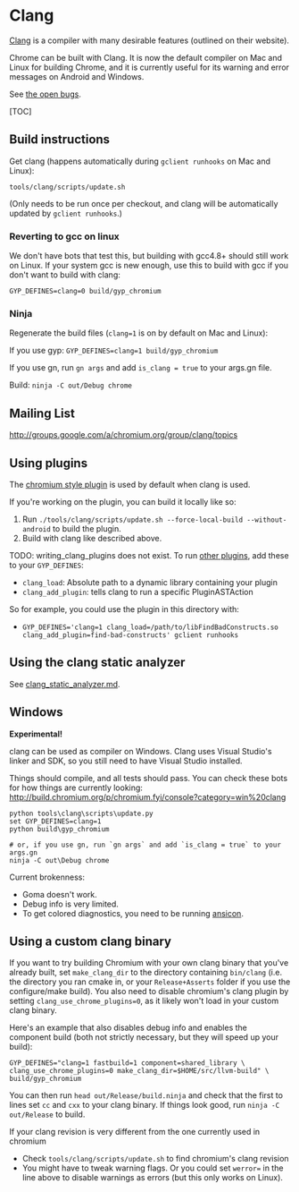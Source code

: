 # Clang

[Clang](http://clang.llvm.org/) is a compiler with many desirable features
(outlined on their website).

Chrome can be built with Clang. It is now the default compiler on Mac and Linux
for building Chrome, and it is currently useful for its warning and error
messages on Android and Windows.

See
[the open bugs](http://code.google.com/p/chromium/issues/list?q=label:clang).

[TOC]

## Build instructions

Get clang (happens automatically during `gclient runhooks` on Mac and Linux):

    tools/clang/scripts/update.sh

(Only needs to be run once per checkout, and clang will be automatically updated
by `gclient runhooks`.)

### Reverting to gcc on linux

We don't have bots that test this, but building with gcc4.8+ should still work
on Linux. If your system gcc is new enough, use this to build with gcc if you
don't want to build with clang:

    GYP_DEFINES=clang=0 build/gyp_chromium

### Ninja

Regenerate the build files (`clang=1` is on by default on Mac and Linux):

If you use gyp: `GYP_DEFINES=clang=1 build/gyp_chromium`

If you use gn, run `gn args` and add `is_clang = true` to your args.gn file.

Build: `ninja -C out/Debug chrome`

## Mailing List

http://groups.google.com/a/chromium.org/group/clang/topics

## Using plugins

The
[chromium style plugin](http://dev.chromium.org/developers/coding-style/chromium-style-checker-errors)
is used by default when clang is used.

If you're working on the plugin, you can build it locally like so:

1.  Run `./tools/clang/scripts/update.sh --force-local-build --without-android`
    to build the plugin.
1.  Build with clang like described above.

TODO: writing_clang_plugins does not exist.
To run [other plugins](writing_clang_plugins.md), add these to your
`GYP_DEFINES`:

*   `clang_load`: Absolute path to a dynamic library containing your plugin
*   `clang_add_plugin`: tells clang to run a specific PluginASTAction

So for example, you could use the plugin in this directory with:

*   `GYP_DEFINES='clang=1 clang_load=/path/to/libFindBadConstructs.so
    clang_add_plugin=find-bad-constructs' gclient runhooks`

## Using the clang static analyzer

See [clang_static_analyzer.md](clang_static_analyzer.md).

## Windows

**Experimental!**

clang can be used as compiler on Windows. Clang uses Visual Studio's linker and
SDK, so you still need to have Visual Studio installed.

Things should compile, and all tests should pass. You can check these bots for
how things are currently looking:
http://build.chromium.org/p/chromium.fyi/console?category=win%20clang

``` shell
python tools\clang\scripts\update.py
set GYP_DEFINES=clang=1
python build\gyp_chromium

# or, if you use gn, run `gn args` and add `is_clang = true` to your args.gn
ninja -C out\Debug chrome
```

Current brokenness:

*   Goma doesn't work.
*   Debug info is very limited.
*   To get colored diagnostics, you need to be running
    [ansicon](https://github.com/adoxa/ansicon/releases).

## Using a custom clang binary

If you want to try building Chromium with your own clang binary that you've
already built, set `make_clang_dir` to the directory containing `bin/clang`
(i.e. the directory you ran cmake in, or your `Release+Asserts` folder if you
use the configure/make build). You also need to disable chromium's clang plugin
by setting `clang_use_chrome_plugins=0`, as it likely won't load in your custom
clang binary.

Here's an example that also disables debug info and enables the component build
(both not strictly necessary, but they will speed up your build):

```shell
GYP_DEFINES="clang=1 fastbuild=1 component=shared_library \
clang_use_chrome_plugins=0 make_clang_dir=$HOME/src/llvm-build" \
build/gyp_chromium
```

You can then run `head out/Release/build.ninja` and check that the first to
lines set `cc` and `cxx` to your clang binary. If things look good, run `ninja
-C out/Release` to build.

If your clang revision is very different from the one currently used in chromium

*   Check `tools/clang/scripts/update.sh` to find chromium's clang revision
*   You might have to tweak warning flags. Or you could set `werror=` in the
    line above to disable warnings as errors (but this only works on Linux).
